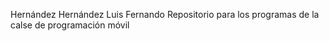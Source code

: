 Hernández Hernández Luis Fernando 
Repositorio para los programas de la calse de programación móvil
